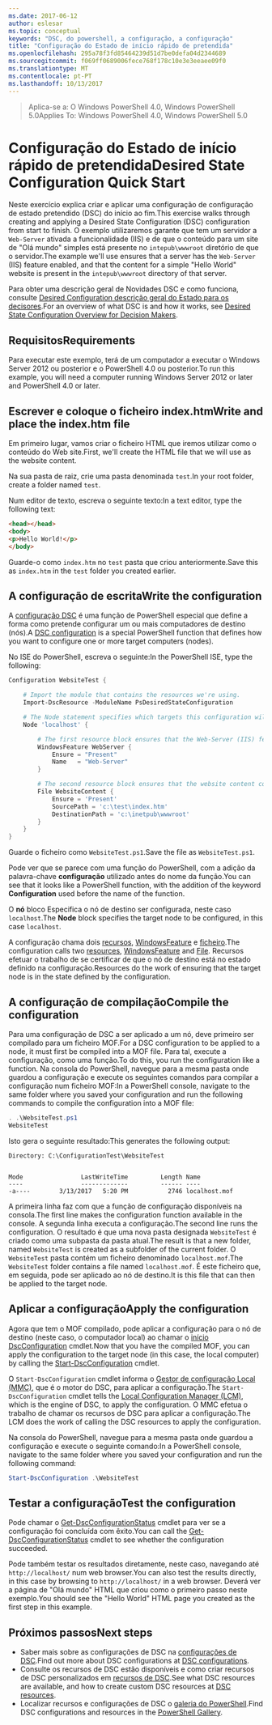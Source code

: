 ```yaml
---
ms.date: 2017-06-12
author: eslesar
ms.topic: conceptual
keywords: "DSC, do powershell, a configuração, a configuração"
title: "Configuração do Estado de início rápido de pretendida"
ms.openlocfilehash: 295a78f3fd85464239d51d7be0defa04d2344689
ms.sourcegitcommit: f069ff0689006fece768f178c10e3e3eeaee09f0
ms.translationtype: MT
ms.contentlocale: pt-PT
ms.lasthandoff: 10/13/2017
---
```

> <span data-ttu-id="e03f2-103">Aplica-se a: O Windows PowerShell 4.0, Windows PowerShell 5.0</span><span class="sxs-lookup"><span data-stu-id="e03f2-103">Applies To: Windows PowerShell 4.0, Windows PowerShell 5.0</span></span>

# <a name="desired-state-configuration-quick-start"></a><span data-ttu-id="e03f2-104">Configuração do Estado de início rápido de pretendida</span><span class="sxs-lookup"><span data-stu-id="e03f2-104">Desired State Configuration Quick Start</span></span>

<span data-ttu-id="e03f2-105">Neste exercício explica criar e aplicar uma configuração de configuração de estado pretendido (DSC) do início ao fim.</span><span class="sxs-lookup"><span data-stu-id="e03f2-105">This exercise walks through creating and applying a Desired State Configuration (DSC) configuration from start to finish.</span></span>
<span data-ttu-id="e03f2-106">O exemplo utilizaremos garante que tem um servidor a `Web-Server` ativada a funcionalidade (IIS) e de que o conteúdo para um site de "Olá mundo" simples está presente no `intepub\wwwroot` diretório de que o servidor.</span><span class="sxs-lookup"><span data-stu-id="e03f2-106">The example we'll use ensures that a server has the `Web-Server` (IIS) feature enabled, and that the content for a simple "Hello World" website is present in the `intepub\wwwroot` directory of that server.</span></span>

<span data-ttu-id="e03f2-107">Para obter uma descrição geral de Novidades DSC e como funciona, consulte [Desired Configuration descrição geral do Estado para os decisores](decisionMaker.md).</span><span class="sxs-lookup"><span data-stu-id="e03f2-107">For an overview of what DSC is and how it works, see [Desired State Configuration Overview for Decision Makers](decisionMaker.md).</span></span>

## <a name="requirements"></a><span data-ttu-id="e03f2-108">Requisitos</span><span class="sxs-lookup"><span data-stu-id="e03f2-108">Requirements</span></span>

<span data-ttu-id="e03f2-109">Para executar este exemplo, terá de um computador a executar o Windows Server 2012 ou posterior e o PowerShell 4.0 ou posterior.</span><span class="sxs-lookup"><span data-stu-id="e03f2-109">To run this example, you will need a computer running Windows Server 2012 or later and PowerShell 4.0 or later.</span></span>

## <a name="write-and-place-the-indexhtm-file"></a><span data-ttu-id="e03f2-110">Escrever e coloque o ficheiro index.htm</span><span class="sxs-lookup"><span data-stu-id="e03f2-110">Write and place the index.htm file</span></span>

<span data-ttu-id="e03f2-111">Em primeiro lugar, vamos criar o ficheiro HTML que iremos utilizar como o conteúdo do Web site.</span><span class="sxs-lookup"><span data-stu-id="e03f2-111">First, we'll create the HTML file that we will use as the website content.</span></span>

<span data-ttu-id="e03f2-112">Na sua pasta de raiz, crie uma pasta denominada `test`.</span><span class="sxs-lookup"><span data-stu-id="e03f2-112">In your root folder, create a folder named `test`.</span></span>

<span data-ttu-id="e03f2-113">Num editor de texto, escreva o seguinte texto:</span><span class="sxs-lookup"><span data-stu-id="e03f2-113">In a text editor, type the following text:</span></span>

```html
<head></head>
<body>
<p>Hello World!</p>
</body>
```

<span data-ttu-id="e03f2-114">Guarde-o como `index.htm` no `test` pasta que criou anteriormente.</span><span class="sxs-lookup"><span data-stu-id="e03f2-114">Save this as `index.htm` in the `test` folder you created earlier.</span></span> 

## <a name="write-the-configuration"></a><span data-ttu-id="e03f2-115">A configuração de escrita</span><span class="sxs-lookup"><span data-stu-id="e03f2-115">Write the configuration</span></span>

<span data-ttu-id="e03f2-116">A [configuração DSC](configurations.md) é uma função de PowerShell especial que define a forma como pretende configurar um ou mais computadores de destino (nós).</span><span class="sxs-lookup"><span data-stu-id="e03f2-116">A [DSC configuration](configurations.md) is a special PowerShell function that defines how you want to configure one or more target computers (nodes).</span></span>

<span data-ttu-id="e03f2-117">No ISE do PowerShell, escreva o seguinte:</span><span class="sxs-lookup"><span data-stu-id="e03f2-117">In the PowerShell ISE, type the following:</span></span>

```powershell
Configuration WebsiteTest {

    # Import the module that contains the resources we're using.
    Import-DscResource -ModuleName PsDesiredStateConfiguration

    # The Node statement specifies which targets this configuration will be applied to.
    Node 'localhost' {

        # The first resource block ensures that the Web-Server (IIS) feature is enabled.
        WindowsFeature WebServer {
            Ensure = "Present"
            Name   = "Web-Server"
        }

        # The second resource block ensures that the website content copied to the website root folder.
        File WebsiteContent {
            Ensure = 'Present'
            SourcePath = 'c:\test\index.htm'
            DestinationPath = 'c:\inetpub\wwwroot'
        }
    }
}
```

<span data-ttu-id="e03f2-118">Guarde o ficheiro como `WebsiteTest.ps1`.</span><span class="sxs-lookup"><span data-stu-id="e03f2-118">Save the file as `WebsiteTest.ps1`.</span></span>

<span data-ttu-id="e03f2-119">Pode ver que se parece com uma função do PowerShell, com a adição da palavra-chave **configuração** utilizado antes do nome da função.</span><span class="sxs-lookup"><span data-stu-id="e03f2-119">You can see that it looks like a PowerShell function, with the addition of the keyword **Configuration** used before the name of the function.</span></span>

<span data-ttu-id="e03f2-120">O **nó** bloco Especifica o nó de destino ser configurada, neste caso `localhost`.</span><span class="sxs-lookup"><span data-stu-id="e03f2-120">The **Node** block specifies the target node to be configured, in this case `localhost`.</span></span>

<span data-ttu-id="e03f2-121">A configuração chama dois [recursos](resources.md), [WindowsFeature](windowsFeatureResource.md) e [ficheiro](fileResource.md).</span><span class="sxs-lookup"><span data-stu-id="e03f2-121">The configuration calls two [resources](resources.md), [WindowsFeature](windowsFeatureResource.md) and [File](fileResource.md).</span></span>
<span data-ttu-id="e03f2-122">Recursos efetuar o trabalho de se certificar de que o nó de destino está no estado definido na configuração.</span><span class="sxs-lookup"><span data-stu-id="e03f2-122">Resources do the work of ensuring that the target node is in the state defined by the configuration.</span></span>

## <a name="compile-the-configuration"></a><span data-ttu-id="e03f2-123">A configuração de compilação</span><span class="sxs-lookup"><span data-stu-id="e03f2-123">Compile the configuration</span></span>

<span data-ttu-id="e03f2-124">Para uma configuração de DSC a ser aplicado a um nó, deve primeiro ser compilado para um ficheiro MOF.</span><span class="sxs-lookup"><span data-stu-id="e03f2-124">For a DSC configuration to be applied to a node, it must first be compiled into a MOF file.</span></span>
<span data-ttu-id="e03f2-125">Para tal, execute a configuração, como uma função.</span><span class="sxs-lookup"><span data-stu-id="e03f2-125">To do this, you run the configuration like a function.</span></span>
<span data-ttu-id="e03f2-126">Na consola do PowerShell, navegue para a mesma pasta onde guardou a configuração e execute os seguintes comandos para compilar a configuração num ficheiro MOF:</span><span class="sxs-lookup"><span data-stu-id="e03f2-126">In a PowerShell console, navigate to the same folder where you saved your configuration and run the following commands to compile the configuration into a MOF file:</span></span>

```powershell
. .\WebsiteTest.ps1
WebsiteTest
```

<span data-ttu-id="e03f2-127">Isto gera o seguinte resultado:</span><span class="sxs-lookup"><span data-stu-id="e03f2-127">This generates the following output:</span></span>

```
Directory: C:\ConfigurationTest\WebsiteTest


Mode                LastWriteTime         Length Name
----                -------------         ------ ----
-a----        3/13/2017   5:20 PM           2746 localhost.mof
```

<span data-ttu-id="e03f2-128">A primeira linha faz com que a função de configuração disponíveis na consola.</span><span class="sxs-lookup"><span data-stu-id="e03f2-128">The first line makes the configuration function available in the console.</span></span>
<span data-ttu-id="e03f2-129">A segunda linha executa a configuração.</span><span class="sxs-lookup"><span data-stu-id="e03f2-129">The second line runs the configuration.</span></span>
<span data-ttu-id="e03f2-130">O resultado é que uma nova pasta designada `WebsiteTest` é criado como uma subpasta da pasta atual.</span><span class="sxs-lookup"><span data-stu-id="e03f2-130">The result is that a new folder, named `WebsiteTest` is created as a subfolder of the current folder.</span></span>
<span data-ttu-id="e03f2-131">O `WebsiteTest` pasta contém um ficheiro denominado `localhost.mof`.</span><span class="sxs-lookup"><span data-stu-id="e03f2-131">The `WebsiteTest` folder contains a file named `localhost.mof`.</span></span>
<span data-ttu-id="e03f2-132">É este ficheiro que, em seguida, pode ser aplicado ao nó de destino.</span><span class="sxs-lookup"><span data-stu-id="e03f2-132">It is this file that can then be applied to the target node.</span></span>

## <a name="apply-the-configuration"></a><span data-ttu-id="e03f2-133">Aplicar a configuração</span><span class="sxs-lookup"><span data-stu-id="e03f2-133">Apply the configuration</span></span>

<span data-ttu-id="e03f2-134">Agora que tem o MOF compilado, pode aplicar a configuração para o nó de destino (neste caso, o computador local) ao chamar o [início DscConfiguration](/reference/5.1/PSDesiredStateConfiguration/Start-DscConfiguration) cmdlet.</span><span class="sxs-lookup"><span data-stu-id="e03f2-134">Now that you have the compiled MOF, you can apply the configuration to the target node (in this case, the local computer) by calling the [Start-DscConfiguration](/reference/5.1/PSDesiredStateConfiguration/Start-DscConfiguration) cmdlet.</span></span>

<span data-ttu-id="e03f2-135">O `Start-DscConfiguration` cmdlet informa o [Gestor de configuração Local (MMC)](metaConfig.md), que é o motor do DSC, para aplicar a configuração.</span><span class="sxs-lookup"><span data-stu-id="e03f2-135">The `Start-DscConfiguration` cmdlet tells the [Local Configuration Manager (LCM)](metaConfig.md), which is the engine of DSC, to apply the configuration.</span></span>
<span data-ttu-id="e03f2-136">O MMC efetua o trabalho de chamar os recursos de DSC para aplicar a configuração.</span><span class="sxs-lookup"><span data-stu-id="e03f2-136">The LCM does the work of calling the DSC resources to apply the configuration.</span></span>

<span data-ttu-id="e03f2-137">Na consola do PowerShell, navegue para a mesma pasta onde guardou a configuração e execute o seguinte comando:</span><span class="sxs-lookup"><span data-stu-id="e03f2-137">In a PowerShell console, navigate to the same folder where you saved your configuration and run the following command:</span></span>

```powershell
Start-DscConfiguration .\WebsiteTest
```

## <a name="test-the-configuration"></a><span data-ttu-id="e03f2-138">Testar a configuração</span><span class="sxs-lookup"><span data-stu-id="e03f2-138">Test the configuration</span></span>

<span data-ttu-id="e03f2-139">Pode chamar o [Get-DscConfigurationStatus](/reference/5.1/PSDesiredStateConfiguration/Get-DscConfigurationStatus) cmdlet para ver se a configuração foi concluída com êxito.</span><span class="sxs-lookup"><span data-stu-id="e03f2-139">You can call the [Get-DscConfigurationStatus](/reference/5.1/PSDesiredStateConfiguration/Get-DscConfigurationStatus) cmdlet to see whether the configuration succeeded.</span></span> 

<span data-ttu-id="e03f2-140">Pode também testar os resultados diretamente, neste caso, navegando até `http://localhost/` num web browser.</span><span class="sxs-lookup"><span data-stu-id="e03f2-140">You can also test the results directly, in this case by browsing to `http://localhost/` in a web browser.</span></span>
<span data-ttu-id="e03f2-141">Deverá ver a página de "Olá mundo" HTML que criou como o primeiro passo neste exemplo.</span><span class="sxs-lookup"><span data-stu-id="e03f2-141">You should see the "Hello World" HTML page you created as the first step in this example.</span></span>

## <a name="next-steps"></a><span data-ttu-id="e03f2-142">Próximos passos</span><span class="sxs-lookup"><span data-stu-id="e03f2-142">Next steps</span></span>

- <span data-ttu-id="e03f2-143">Saber mais sobre as configurações de DSC na [configurações de DSC](configurations.md).</span><span class="sxs-lookup"><span data-stu-id="e03f2-143">Find out more about DSC configurations at [DSC configurations](configurations.md).</span></span>
- <span data-ttu-id="e03f2-144">Consulte os recursos de DSC estão disponíveis e como criar recursos de DSC personalizados em [recursos de DSC](resources.md).</span><span class="sxs-lookup"><span data-stu-id="e03f2-144">See what DSC resources are available, and how to create custom DSC resources at [DSC resources](resources.md).</span></span>
- <span data-ttu-id="e03f2-145">Localizar recursos e configurações de DSC o [galeria do PowerShell](https://www.powershellgallery.com/).</span><span class="sxs-lookup"><span data-stu-id="e03f2-145">Find DSC configurations and resources in the [PowerShell Gallery](https://www.powershellgallery.com/).</span></span>



